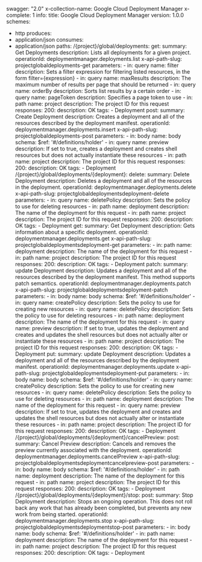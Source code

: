 swagger: "2.0"
x-collection-name: Google Cloud Deployment Manager
x-complete: 1
info:
  title: Google Cloud Deployment Manager
  version: 1.0.0
schemes:
- http
produces:
- application/json
consumes:
- application/json
paths:
  /{project}/global/deployments:
    get:
      summary: Get Deployments
      description: Lists all deployments for a given project.
      operationId: deploymentmanager.deployments.list
      x-api-path-slug: projectglobaldeployments-get
      parameters:
      - in: query
        name: filter
        description: Sets a filter expression for filtering listed resources, in the
          form filter={expression}
      - in: query
        name: maxResults
        description: The maximum number of results per page that should be returned
      - in: query
        name: orderBy
        description: Sorts list results by a certain order
      - in: query
        name: pageToken
        description: Specifies a page token to use
      - in: path
        name: project
        description: The project ID for this request
      responses:
        200:
          description: OK
      tags:
      - Deployment
    post:
      summary: Create Deployment
      description: Creates a deployment and all of the resources described by the
        deployment manifest.
      operationId: deploymentmanager.deployments.insert
      x-api-path-slug: projectglobaldeployments-post
      parameters:
      - in: body
        name: body
        schema:
          $ref: '#/definitions/holder'
      - in: query
        name: preview
        description: If set to true, creates a deployment and creates shell resources
          but does not actually instantiate these resources
      - in: path
        name: project
        description: The project ID for this request
      responses:
        200:
          description: OK
      tags:
      - Deployment
  /{project}/global/deployments/{deployment}:
    delete:
      summary: Delete Deployment
      description: Deletes a deployment and all of the resources in the deployment.
      operationId: deploymentmanager.deployments.delete
      x-api-path-slug: projectglobaldeploymentsdeployment-delete
      parameters:
      - in: query
        name: deletePolicy
        description: Sets the policy to use for deleting resources
      - in: path
        name: deployment
        description: The name of the deployment for this request
      - in: path
        name: project
        description: The project ID for this request
      responses:
        200:
          description: OK
      tags:
      - Deployment
    get:
      summary: Get Deployment
      description: Gets information about a specific deployment.
      operationId: deploymentmanager.deployments.get
      x-api-path-slug: projectglobaldeploymentsdeployment-get
      parameters:
      - in: path
        name: deployment
        description: The name of the deployment for this request
      - in: path
        name: project
        description: The project ID for this request
      responses:
        200:
          description: OK
      tags:
      - Deployment
    patch:
      summary: update Deployment
      description: Updates a deployment and all of the resources described by the
        deployment manifest. This method supports patch semantics.
      operationId: deploymentmanager.deployments.patch
      x-api-path-slug: projectglobaldeploymentsdeployment-patch
      parameters:
      - in: body
        name: body
        schema:
          $ref: '#/definitions/holder'
      - in: query
        name: createPolicy
        description: Sets the policy to use for creating new resources
      - in: query
        name: deletePolicy
        description: Sets the policy to use for deleting resources
      - in: path
        name: deployment
        description: The name of the deployment for this request
      - in: query
        name: preview
        description: If set to true, updates the deployment and creates and updates
          the shell resources but does not actually alter or instantiate these resources
      - in: path
        name: project
        description: The project ID for this request
      responses:
        200:
          description: OK
      tags:
      - Deployment
    put:
      summary: update Deployment
      description: Updates a deployment and all of the resources described by the
        deployment manifest.
      operationId: deploymentmanager.deployments.update
      x-api-path-slug: projectglobaldeploymentsdeployment-put
      parameters:
      - in: body
        name: body
        schema:
          $ref: '#/definitions/holder'
      - in: query
        name: createPolicy
        description: Sets the policy to use for creating new resources
      - in: query
        name: deletePolicy
        description: Sets the policy to use for deleting resources
      - in: path
        name: deployment
        description: The name of the deployment for this request
      - in: query
        name: preview
        description: If set to true, updates the deployment and creates and updates
          the shell resources but does not actually alter or instantiate these resources
      - in: path
        name: project
        description: The project ID for this request
      responses:
        200:
          description: OK
      tags:
      - Deployment
  /{project}/global/deployments/{deployment}/cancelPreview:
    post:
      summary: Cancel Preview
      description: Cancels and removes the preview currently associated with the deployment.
      operationId: deploymentmanager.deployments.cancelPreview
      x-api-path-slug: projectglobaldeploymentsdeploymentcancelpreview-post
      parameters:
      - in: body
        name: body
        schema:
          $ref: '#/definitions/holder'
      - in: path
        name: deployment
        description: The name of the deployment for this request
      - in: path
        name: project
        description: The project ID for this request
      responses:
        200:
          description: OK
      tags:
      - Deployment
  /{project}/global/deployments/{deployment}/stop:
    post:
      summary: Stop Deployment
      description: Stops an ongoing operation. This does not roll back any work that
        has already been completed, but prevents any new work from being started.
      operationId: deploymentmanager.deployments.stop
      x-api-path-slug: projectglobaldeploymentsdeploymentstop-post
      parameters:
      - in: body
        name: body
        schema:
          $ref: '#/definitions/holder'
      - in: path
        name: deployment
        description: The name of the deployment for this request
      - in: path
        name: project
        description: The project ID for this request
      responses:
        200:
          description: OK
      tags:
      - Deployment